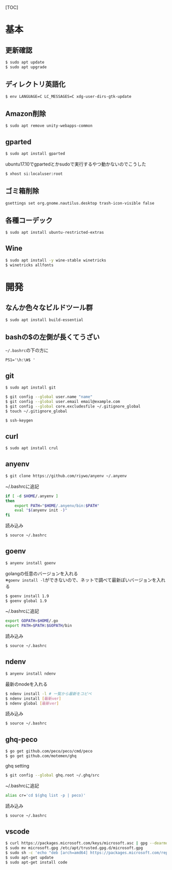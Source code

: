 [TOC]

# 基本
## 更新確認
```sh
$ sudo apt update
$ sudo apt upgrade
```

## ディレクトリ英語化
```sh
$ env LANGUAGE=C LC_MESSAGES=C xdg-user-dirs-gtk-update
```

## Amazon削除
```sh
$ sudo apt remove unity-webapps-common
```

## gparted
```sh
$ sudo apt install gparted
```
ubuntu17.10でgpartedとかsudoで実行するやつ動かないのでこうした
```sh
$ xhost si:localuser:root
```

## ゴミ箱削除
```sh
gsettings set org.gnome.nautilus.desktop trash-icon-visible false
```

## 各種コーデック
```sh
$ sudo apt install ubuntu-restricted-extras
```

## Wine
```sh
$ sudo apt install -y wine-stable winetricks
$ winetricks allfonts
```

# 開発
## なんか色々なビルドツール群
```sh
$ sudo apt install build-essential
```

## bashの$の左側が長くてうざい
`~/.bashrc`の下の方に
```
PS1='\h:\W$ '
```

## git
```sh
$ sudo apt install git
```
```sh
$ git config --global user.name "name"
$ git config --global user.email email@example.com
$ git config --global core.excludesfile ~/.gitignore_global
$ touch ~/.gitignore_global
```
```sh
$ ssh-keygen
```


## curl
```sh
$ sudo apt install crul
```

## anyenv
```sh
$ git clone https://github.com/riywo/anyenv ~/.anyenv
```
~/.bashrcに追記
```sh
if [ -d $HOME/.anyenv ]
then
    export PATH="$HOME/.anyenv/bin:$PATH"
    eval "$(anyenv init -)"
fi
```
読み込み
```sh
$ source ~/.bashrc
```

## goenv
```sh
$ anyenv install goenv
```
golangの任意のバージョンを入れる  
※`goenv install -l`ができないので、ネットで調べて最新ぽいバージョンを入れる
```sh
$ goenv install 1.9
$ goenv global 1.9
```
~/.bashrcに追記
```sh
export GOPATH=$HOME/.go
export PATH=$PATH:$GOPATH/bin
```
読み込み
```sh
$ source ~/.bashrc
```

## ndenv
```sh
$ anyenv install ndenv
```

最新のnodeを入れる
```sh
$ ndenv install -l # 一覧から最新をコピペ
$ ndenv install [最新ver]
$ ndenv global [最新ver]
```

読み込み
```sh
$ source ~/.bashrc
```

## ghq-peco
```sh
$ go get github.com/peco/peco/cmd/peco
$ go get github.com/motemen/ghq
```
ghq setting
```sh
$ git config --global ghq.root ~/.ghq/src
```

~/.bashrcに追記
```sh
alias cr='cd $(ghq list -p | peco)'
```
読み込み
```sh
$ source ~/.bashrc
```

## vscode
```sh
$ curl https://packages.microsoft.com/keys/microsoft.asc | gpg --dearmor > microsoft.gpg
$ sudo mv microsoft.gpg /etc/apt/trusted.gpg.d/microsoft.gpg
$ sudo sh -c 'echo "deb [arch=amd64] https://packages.microsoft.com/repos/vscode stable main" > /etc/apt/sources.list.d/vscode.list'
$ sudo apt-get update
$ sudo apt-get install code
```
